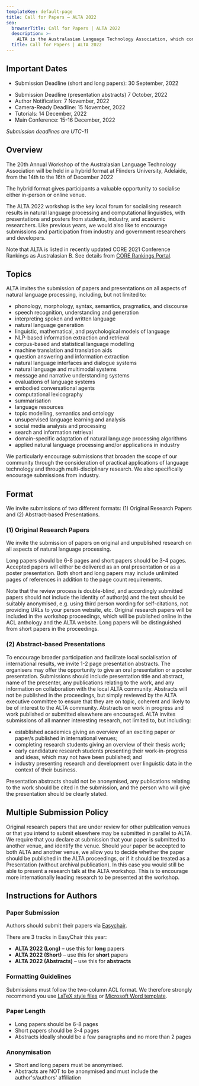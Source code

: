 ```yaml
---
templateKey: default-page
title: Call for Papers – ALTA 2022
seo:
  browserTitle: Call for Papers | ALTA 2022
  description: >-
    ALTA is the Australasian Language Technology Association, which connects NLP researchers around Australia and New Zealand. One of the primary purposes of ALTA is to organise the ALTA Workshop – the premier workshop in Australasia for sharing research in Natural Language Processing and Computational Linguistics. Submissions from students, academics and industry researchers are welcome.
  title: Call for Papers | ALTA 2022
---
```


<h2 id="key-dates">Important Dates</h2>

 - Submission Deadline (short and long papers): 30 September, 2022
 <!-- <b>Extended: 1 October, 2021</b> -->
 - Submission Deadline (presentation abstracts) 7 October, 2022
 - Author Notification:   7 November, 2022
 - Camera-Ready Deadline: 15 November, 2022
 - Tutorials: 14 December, 2022
 - Main Conference: 15-16 December, 2022

_Submission deadlines are UTC-11_

## Overview

The 20th Annual Workshop of the Australasian Language Technology Association will be held in a hybrid format at Flinders University, Adelaide, from the 14th to the 16th of December 2022

The hybrid format gives participants a valuable opportunity to socialise either in-person or online venue.

The ALTA 2022 workshop is the key local forum for socialising research results in natural language processing and computational linguistics, with presentations and posters from students, industry, and academic researchers. Like previous years, we would also like to encourage submissions and participation from industry and government researchers and developers.

<!-- ALTA supports the equal opportunity of all its members for the development of their career and support of their family. ALTA invites its members who have primary carer responsibilities, or require additional care in order to travel, to apply for funding support to cover additional cost -->

Note that ALTA is listed in recently updated CORE 2021 Conference Rankings as Australasian B. See details from [CORE Rankings Portal](https://www.core.edu.au/conference-portal).

## Topics

ALTA invites the submission of papers and presentations on all aspects of natural language processing, including, but not limited to:

- phonology, morphology, syntax, semantics, pragmatics, and discourse
- speech recognition, understanding and generation
- interpreting spoken and written language
- natural language generation
- linguistic, mathematical, and psychological models of language
- NLP-based information extraction and retrieval
- corpus-based and statistical language modelling
- machine translation and translation aids
- question answering and information extraction
- natural language interfaces and dialogue systems
- natural language and multimodal systems
- message and narrative understanding systems
- evaluations of language systems
- embodied conversational agents
- computational lexicography
- summarisation
- language resources
- topic modelling, semantics and ontology
- unsupervised language learning and analysis
- social media analysis and processing
- search and information retrieval
- domain-specific adaptation of natural language processing algorithms
- applied natural language processing and/or applications in industry

We particularly encourage submissions that broaden the scope of our community through the consideration of practical applications of language technology and through multi-disciplinary research. We also specifically encourage submissions from industry.

## Format
We invite submissions of two different formats: (1) Original Research Papers and (2) Abstract-based Presentations.

### (1) Original Research Papers

We invite the submission of papers on original and unpublished research on all aspects of natural language processing.

Long papers should be 6-8 pages and short papers should be 3-4 pages. Accepted papers will either be delivered as an oral presentation or as a poster presentation. Both short and long papers may include unlimited pages of references in addition to the page count requirements.

Note that the review process is double-blind, and accordingly submitted papers should not include the identity of author(s) and the text should be suitably anonymised, e.g. using third person wording for self-citations, not providing URLs to your person website, etc. Original research papers will be included in the workshop proceedings, which will be published online in the ACL anthology and the ALTA website. Long papers will be distinguished from short papers in the proceedings.

### (2) Abstract-based Presentations

To encourage broader participation and facilitate local socialisation of international results, we invite 1-2 page presentation abstracts. The organisers may offer the opportunity to give an oral presentation or a poster presentation. Submissions should include presentation title and abstract, name of the presenter, any publications relating to the work, and any information on collaboration with the local ALTA community. Abstracts will not be published in the proceedings, but simply reviewed by the ALTA executive committee to ensure that they are on topic, coherent and likely to be of interest to the ALTA community. Abstracts on work in progress and work published or submitted elsewhere are encouraged. ALTA invites submissions of all manner interesting research, not limited to, but including:

- established academics giving an overview of an exciting paper or paper/s published in international venues;
- completing research students giving an overview of their thesis work;
- early candidature research students presenting their work-in-progress and ideas, which may not have been published; and
- industry presenting research and development over linguistic data in the context of their business.

Presentation abstracts should not be anonymised, any publications relating to the work should be cited in the submission, and the person who will give the presentation should be clearly stated.

## Multiple Submission Policy

Original research papers that are under review for other publication venues or that you intend to submit elsewhere may be submitted in parallel to ALTA. We require that you declare at submission that your paper is submitted to another venue, and identify the venue. Should your paper be accepted to both ALTA and another venue, we allow you to decide whether the paper should be published in the ALTA proceedings, or if it should be treated as a Presentation (without archival publication). In this case you would still be able to present a research talk at the ALTA workshop. This is to encourage more internationally leading research to be presented at the workshop.

<h2 id="instructions-for-authors">Instructions for Authors</h2>

### Paper Submission

Authors should submit their papers via [Easychair](https://easychair.org/conferences/?conf=alta2022).

There are 3 tracks in EasyChair this year:

- **ALTA 2022 (Long)** – use this for **long** papers
- **ALTA 2022 (Short)** – use this for **short** papers
- **ALTA 2022 (Abstracts)** – use this for **abstracts**

### Formatting Guidelines

Submissions must follow the two-column ACL format. We therefore strongly recommend you use [LaTeX style files](/files/acl2022-latex.zip) or [Microsoft Word template](/files/acl2022-word.zip).

### Paper Length

- Long papers should be 6-8 pages
- Short papers should be 3-4 pages
- Abstracts ideally should be a few paragraphs and no more than 2 pages

### Anonymisation

  - Short and long papers must be anonymised.
  - Abstracts are NOT to be anonymised and must include the author's/authors' affiliation
